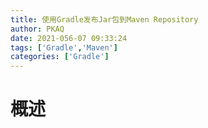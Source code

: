 ```yaml
---
title: 使用Gradle发布Jar包到Maven Repository
author: PKAQ
date: 2021-056-07 09:33:24
tags: ['Gradle','Maven']
categories: ['Gradle']
---
```


# 概述